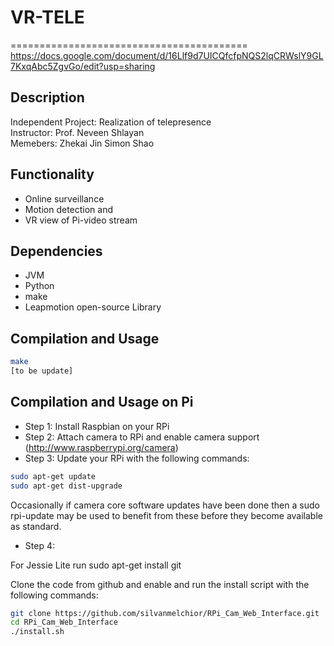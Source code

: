 # VR-TELE
=========================================
https://docs.google.com/document/d/16Llf9d7UICQfcfpNQS2lqCRWslY9GL7KxqAbc5ZgvGo/edit?usp=sharing

## Description ##

Independent Project: Realization of telepresence \
Instructor: Prof. Neveen Shlayan\
Memebers: Zhekai Jin Simon Shao

## Functionality ##
* Online surveillance 
* Motion detection and 
* VR view of Pi-video stream

## Dependencies ##
* JVM
* Python
* make
* Leapmotion open-source Library 


## Compilation and Usage ##
```bash
make
[to be update]
```

## Compilation and Usage on Pi ##
* Step 1: Install Raspbian on your RPi
* Step 2: Attach camera to RPi and enable camera support (http://www.raspberrypi.org/camera)
* Step 3: Update your RPi with the following commands:
```bash
sudo apt-get update
sudo apt-get dist-upgrade
```
Occasionally if camera core software updates have been done then a sudo rpi-update may be used to benefit from these before they become available as standard.

* Step 4:

For Jessie Lite run sudo apt-get install git

Clone the code from github and enable and run the install script with the following commands:
```bash
git clone https://github.com/silvanmelchior/RPi_Cam_Web_Interface.git
cd RPi_Cam_Web_Interface
./install.sh
```
